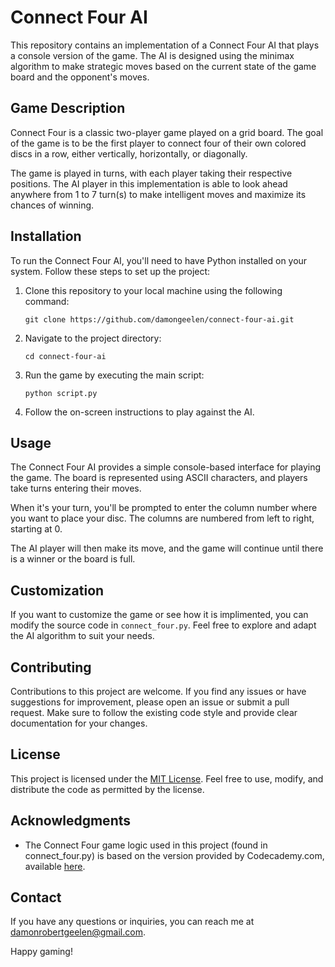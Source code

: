 # Connect Four AI

This repository contains an implementation of a Connect Four AI that plays a console version of the game. The AI is designed using the minimax algorithm to make strategic moves based on the current state of the game board and the opponent's moves.

## Game Description

Connect Four is a classic two-player game played on a grid board. The goal of the game is to be the first player to connect four of their own colored discs in a row, either vertically, horizontally, or diagonally.

The game is played in turns, with each player taking their respective positions. The AI player in this implementation is able to look ahead anywhere from 1 to 7 turn(s) to make intelligent moves and maximize its chances of winning.

## Installation

To run the Connect Four AI, you'll need to have Python installed on your system. Follow these steps to set up the project:

1. Clone this repository to your local machine using the following command:
   ```
   git clone https://github.com/damongeelen/connect-four-ai.git
   ```

2. Navigate to the project directory:
   ```
   cd connect-four-ai
   ```

3. Run the game by executing the main script:
   ```
   python script.py
   ```

4. Follow the on-screen instructions to play against the AI.

## Usage

The Connect Four AI provides a simple console-based interface for playing the game. The board is represented using ASCII characters, and players take turns entering their moves.

When it's your turn, you'll be prompted to enter the column number where you want to place your disc. The columns are numbered from left to right, starting at 0.

The AI player will then make its move, and the game will continue until there is a winner or the board is full.

## Customization

If you want to customize the game or see how it is implimented, you can modify the source code in `connect_four.py`. Feel free to explore and adapt the AI algorithm to suit your needs.

## Contributing

Contributions to this project are welcome. If you find any issues or have suggestions for improvement, please open an issue or submit a pull request. Make sure to follow the existing code style and provide clear documentation for your changes.

## License

This project is licensed under the [MIT License](LICENSE). Feel free to use, modify, and distribute the code as permitted by the license.

## Acknowledgments

- The Connect Four game logic used in this project (found in connect_four.py) is based on the version provided by Codecademy.com, available [here](https://www.codecademy.com/courses/learn-the-basics-of-artificial-intelligence-with-minimax/projects/minimax-connect-four).

## Contact

If you have any questions or inquiries, you can reach me at damonrobertgeelen@gmail.com.

Happy gaming!
